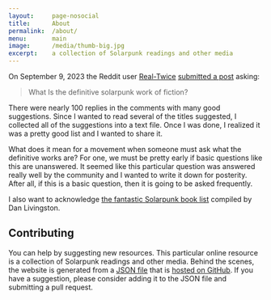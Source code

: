 ```yaml
---
layout:     page-nosocial
title:      About
permalink:  /about/
menu:       main
image:      /media/thumb-big.jpg
excerpt:    a collection of Solarpunk readings and other media
---
```


On September 9, 2023 the Reddit user [Real-Twice](https://old.reddit.com/user/Real-Twice) [submitted a post](https://old.reddit.com/r/solarpunk/comments/16e2jyx/what_is_the_definitive_solarpunk_work_of_fiction/) asking:

> What Is the definitive solarpunk work of fiction?

There were nearly 100 replies in the comments with many good suggestions.
Since I wanted to read several of the titles suggested, I collected all of the suggestions into a text file.
Once I was done, I realized it was a pretty good list and I wanted to share it.

What does it mean for a movement when someone must ask what the definitive works are?
For one, we must be pretty early if basic questions like this are unanswered.
It seemed like this particular question was answered really well by the community and I wanted to write it down for posterity.
After all, if this is a basic question, then it is going to be asked frequently.

I also want to acknowledge [the fantastic Solarpunk book list](https://best-sci-fi-books.com/16-best-solarpunk-books/) compiled by Dan Livingston.

## Contributing

You can help by suggesting new resources.
This particular online resource is a collection of Solarpunk readings and other media.
Behind the scenes, the website is generated from a [JSON file](https://github.com/iandennismiller/solarpunk/blob/main/_data/items.json) that is [hosted on GitHub](https://github.com/iandennismiller/solarpunk).
If you have a suggestion, please consider adding it to the JSON file and submitting a pull request.
